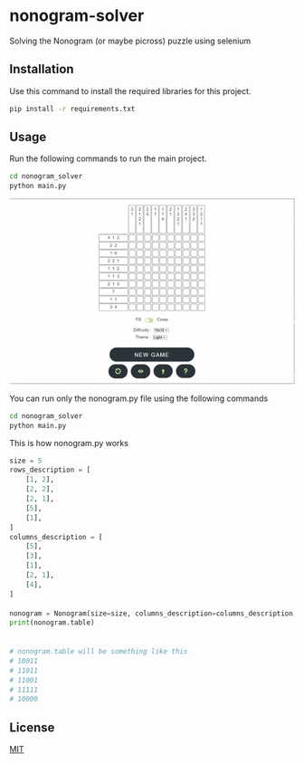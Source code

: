 # nonogram-solver
Solving the Nonogram (or maybe picross) puzzle using selenium

## Installation
Use this command to install the required libraries for this project.

```bash
pip install -r requirements.txt
```

## Usage
Run the following commands to run the main project.

```bash
cd nonogram_solver
python main.py
```

![](https://github.com/mohammad2goodarzi/nonogram-solver/blob/main/nonogram.gif)


You can run only the nonogram.py file using the following commands
```bash
cd nonogram_solver
python main.py
```

This is how nonogram.py works
```python
size = 5
rows_description = [
    [1, 2],
    [2, 2],
    [2, 1],
    [5],
    [1],
]
columns_description = [
    [5],
    [3],
    [1],
    [2, 1],
    [4],
]

nonogram = Nonogram(size=size, columns_description=columns_description, rows_description=rows_description)
print(nonogram.table)


# nonogram.table will be something like this
# 10011
# 11011
# 11001
# 11111
# 10000
```

## License
[MIT](https://choosealicense.com/licenses/mit/)